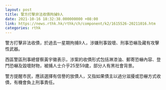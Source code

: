 ```yaml
---
layout: post
title: 警方打擊非法收債拘捕9人
date: 2021-10-16 18:32:38.000000000 +08:00
link: https://news.rthk.hk/rthk/ch/component/k2/1615526-20211016.htm
categories: rthk
---
```


警方打擊非法收債，於過去一星期拘捕9人，涉嫌刑事毀壞、刑事恐嚇及藏有攻擊性武器。

西區警區刑事總督察黃宇徽表示，涉案的收債形式包括淋漆油、郵寄恐嚇內容、登門恐嚇及毀壞財物，被捕人士介乎25至59歲，部分人有黑社會背景。

警方提醒市民，應該選擇有信譽的放債人，又指如果債主以過分滋擾或恐嚇方式收債，有機會負上刑事責任。
